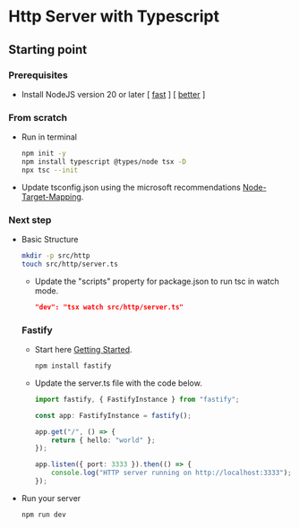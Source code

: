 # Http Server with Typescript

## Starting point

### Prerequisites
- Install NodeJS version 20 or later [ [fast](https://nodejs.org) ] [ [better](https://github.com/nvm-sh/nvm) ]

### From scratch
- Run in terminal
    ```sh
    npm init -y
    npm install typescript @types/node tsx -D
    npx tsc --init
    ```
- Update tsconfig.json using the microsoft recommendations
[Node-Target-Mapping](https://github.com/microsoft/TypeScript/wiki/Node-Target-Mapping).

### Next step

- Basic Structure
    ```sh
    mkdir -p src/http
    touch src/http/server.ts
    ```
    - Update the "scripts" property for package.json to run tsc in watch mode.
        ```json
        "dev": "tsx watch src/http/server.ts"
        ```
    ### Fastify
    - Start here [Getting Started](https://fastify.dev/docs/latest/Guides/Getting-Started/).
        ```sh
        npm install fastify
        ```
    - Update the server.ts file with the code below.
        ```typescript
        import fastify, { FastifyInstance } from "fastify";

        const app: FastifyInstance = fastify();

        app.get("/", () => {
            return { hello: "world" };
        });

        app.listen({ port: 3333 }).then(() => {
            console.log("HTTP server running on http://localhost:3333");
        });
        ```
- Run your server 
    ```sh
    npm run dev
    ```
